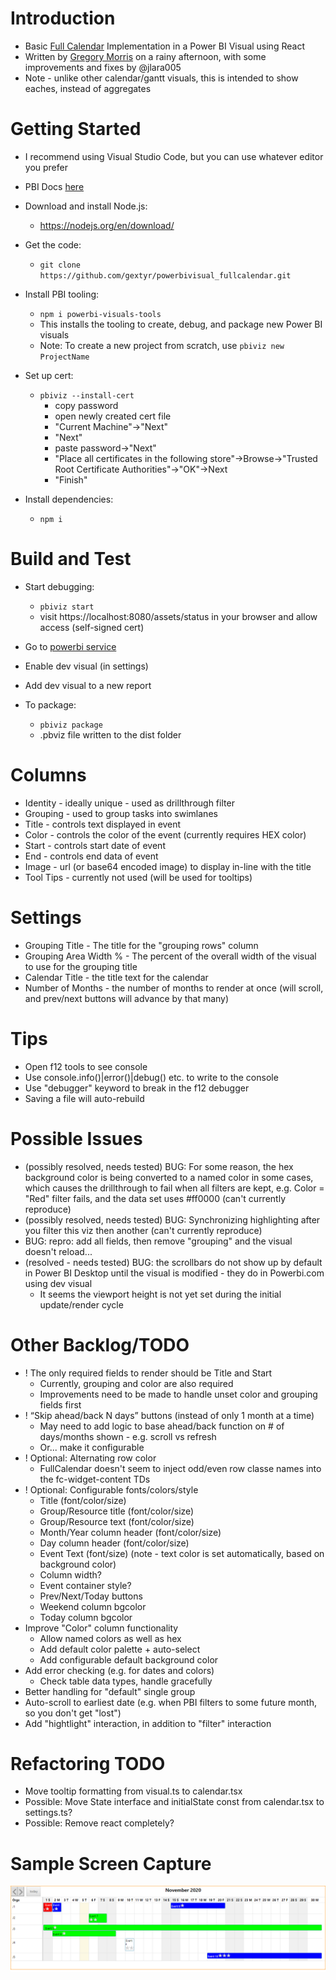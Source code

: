 # Introduction 
* Basic [Full Calendar](https://fullcalendar.io/) Implementation in a Power BI Visual using React
* Written by [Gregory Morris](mailto:gmorris@microsoft.com) on a rainy afternoon, with some improvements and fixes by @jlara005
* Note - unlike other calendar/gantt visuals, this is intended to show eaches, instead of aggregates

# Getting Started
* I recommend using Visual Studio Code, but you can use whatever editor you prefer

* PBI Docs [here](https://docs.microsoft.com/en-us/power-bi/developer/visuals/develop-circle-card)
* Download and install Node.js:
    * https://nodejs.org/en/download/
* Get the code: 
    * ```git clone https://github.com/gextyr/powerbivisual_fullcalendar.git```
* Install PBI tooling:
    * ```npm i powerbi-visuals-tools```
    * This installs the tooling to create, debug, and package new Power BI visuals
    * Note: To create a new project from scratch, use ```pbiviz new ProjectName```

* Set up cert: 
    * ```pbiviz --install-cert```
        * copy password
        * open newly created cert file
        * "Current Machine"->"Next"
        * "Next"
        * paste password->"Next"
        * "Place all certificates in the following store"->Browse->"Trusted Root Certificate Authorities"->"OK"->Next
        * "Finish"

* Install dependencies:
    * ```npm i```

# Build and Test
* Start debugging:
    * ```pbiviz start```
    * visit https://localhost:8080/assets/status in your browser and allow access (self-signed cert)

* Go to [powerbi service](https://www.powerbi.com)
* Enable dev visual (in settings)
* Add dev visual to a new report

* To package:
    * ```pbiviz package```
    * .pbviz file written to the dist folder

# Columns
* Identity - ideally unique - used as drillthrough filter
* Grouping - used to group tasks into swimlanes
* Title - controls text displayed in event
* Color - controls the color of the event (currently requires HEX color)
* Start - controls start date of event
* End - controls end data of event
* Image - url (or base64 encoded image) to display in-line with the title
* Tool Tips - currently not used (will be used for tooltips)

# Settings
* Grouping Title - The title for the "grouping rows" column
* Grouping Area Width % - The percent of the overall width of the visual to use for the grouping title
* Calendar Title - the title text for the calendar
* Number of Months - the number of months to render at once (will scroll, and prev/next buttons will advance by that many)

# Tips
* Open f12 tools to see console
* Use console.info()|error()|debug() etc. to write to the console
* Use "debugger" keyword to break in the f12 debugger
* Saving a file will auto-rebuild

# Possible Issues
* (possibly resolved, needs tested) BUG: For some reason, the hex background color is being converted to a named color in some cases, which causes the drillthrough to fail when all filters are kept, e.g. Color = "Red" filter fails, and the data set uses #ff0000 (can't currently reproduce)
* (possibly resolved, needs tested) BUG: Synchronizing highlighting after you filter this viz then another (can't currently reproduce)
* BUG: repro: add all fields, then remove "grouping" and the visual doesn't reload... 
* (resolved - needs tested) BUG: the scrollbars do not show up by default in Power BI Desktop until the visual is modified - they do in Powerbi.com using dev visual
    * It seems the viewport height is not yet set during the initial update/render cycle

# Other Backlog/TODO
* ! The only required fields to render should be Title and Start
    * Currently, grouping and color are also required 
    * Improvements need to be made to handle unset color and grouping fields first
* ! “Skip ahead/back N days” buttons (instead of only 1 month at a time)
    * May need to add logic to base ahead/back function on # of days/months shown - e.g. scroll vs refresh
    * Or... make it configurable
* ! Optional: Alternating row color
    * FullCalendar doesn't seem to inject odd/even row classe names into the fc-widget-content TDs
* ! Optional: Configurable fonts/colors/style
    * Title (font/color/size)
    * Group/Resource title (font/color/size)
    * Group/Resource text (font/color/size)
    * Month/Year column header (font/color/size)
    * Day column header (font/color/size)
    * Event Text  (font/size) (note - text color is set automatically, based on background color)
    * Column width?
    * Event container style?
    * Prev/Next/Today buttons
    * Weekend column bgcolor
    * Today column bgcolor
* Improve "Color" column functionality
    * Allow named colors as well as hex
    * Add default color palette + auto-select
    * Add configurable default background color
* Add error checking (e.g. for dates and colors)
    * Check table data types, handle gracefully
* Better handling for "default" single group
* Auto-scroll to earliest date (e.g. when PBI filters to some future month, so you don't get "lost")
* Add "hightlight" interaction, in addition to "filter" interaction

# Refactoring TODO
* Move tooltip formatting from visual.ts to calendar.tsx
* Possible: Move State interface and initialState const from calendar.tsx to settings.ts?
* Possible: Remove react completely?

# Sample Screen Capture
![30 day gridview screen capture](/assets/screenshot.png)
